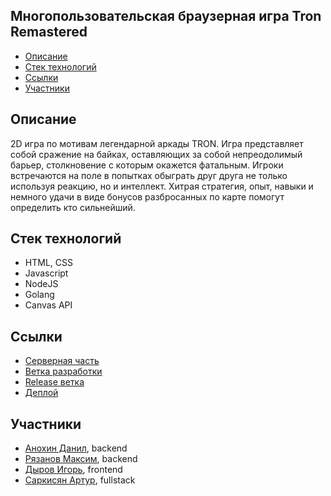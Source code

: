 ## Многопользовательская браузерная игра Tron Remastered

- [Описание](#description)
- [Стек технологий](#stack)
- [Ссылки](#references)
- [Участники](#authors)

## Описание <a name="description"></a>

2D игра по мотивам легендарной аркады TRON. Игра представляет собой сражение на байках,
оставляющих за собой непреодолимый барьер, столкновение с которым окажется фатальным.
Игроки встречаются на поле в попытках обыграть друг друга не только используя реакцию, но и интеллект.
Хитрая стратегия, опыт, навыки и немного удачи в виде бонусов разбросанных по карте помогут определить кто сильнейший.

## Стек технологий <a name="stack"></a>

- HTML, CSS
- Javascript
- NodeJS
- Golang
- Canvas API

## Ссылки <a name="references"></a>

- [Серверная часть](https://github.com/go-park-mail-ru/2018_2_codeloft)
- [Ветка разработки](https://github.com/frontend-park-mail-ru/2018_2_codeloft/tree/testing)
- [Release ветка](https://github.com/frontend-park-mail-ru/2018_2_codeloft/tree/master)
- [Деплой](codeloft.now.sh)

## Участники <a name="authors"></a>
- [Анохин Данил](https://github.com/Malefaro), backend  
- [Рязанов Максим](https://github.com/RyazMax), backend  
- [Дыров Игорь](https://github.com/igor-dyrov), frontend  
- [Саркисян Артур](https://github.com/Arthurunique24), fullstack  
